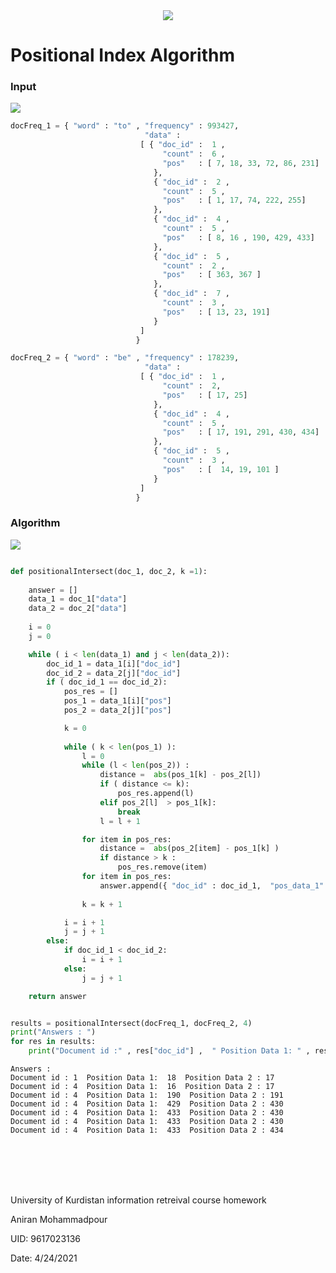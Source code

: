 <center><img src="https://s18.picofile.com/file/8431698492/ir.jpg"></center>

# Positional Index Algorithm

### Input

<img src = "https://s18.picofile.com/file/8431698534/2_11.jpg">


```python
docFreq_1 = { "word" : "to" , "frequency" : 993427,
                              "data" : 
                             [ { "doc_id" :  1 ,
                                  "count" :  6 ,
                                  "pos"   : [ 7, 18, 33, 72, 86, 231]
                                },
                                { "doc_id" :  2 ,
                                  "count" :  5 ,
                                  "pos"   : [ 1, 17, 74, 222, 255]
                                },
                                { "doc_id" :  4 ,
                                  "count" :  5 ,
                                  "pos"   : [ 8, 16 , 190, 429, 433]
                                },
                                { "doc_id" :  5 ,
                                  "count" :  2 ,
                                  "pos"   : [ 363, 367 ]
                                },
                                { "doc_id" :  7 ,
                                  "count" :  3 ,
                                  "pos"   : [ 13, 23, 191]
                                }
                             ]
                            }

docFreq_2 = { "word" : "be" , "frequency" : 178239,
                              "data" : 
                             [ { "doc_id" :  1 ,
                                  "count" :  2,
                                  "pos"   : [ 17, 25]
                                },
                                { "doc_id" :  4 ,
                                  "count" :  5 ,
                                  "pos"   : [ 17, 191, 291, 430, 434]
                                },
                                { "doc_id" :  5 ,
                                  "count" :  3 ,
                                  "pos"   : [  14, 19, 101 ]
                                }
                             ]
                            }
```

### Algorithm

<img src="https://s19.picofile.com/file/8431698626/2_12.jpg" >


```python

def positionalIntersect(doc_1, doc_2, k =1):
    
    answer = []                
    data_1 = doc_1["data"]
    data_2 = doc_2["data"]
    
    i = 0
    j = 0

    while ( i < len(data_1) and j < len(data_2)):
        doc_id_1 = data_1[i]["doc_id"]
        doc_id_2 = data_2[j]["doc_id"]
        if ( doc_id_1 == doc_id_2):
            pos_res = [] 
            pos_1 = data_1[i]["pos"]
            pos_2 = data_2[j]["pos"]

            k = 0
            
            while ( k < len(pos_1) ):
                l = 0
                while (l < len(pos_2)) :
                    distance =  abs(pos_1[k] - pos_2[l])
                    if ( distance <= k):
                        pos_res.append(l)
                    elif pos_2[l]  > pos_1[k]:
                        break
                    l = l + 1

                for item in pos_res:
                    distance =  abs(pos_2[item] - pos_1[k] )
                    if distance > k :
                        pos_res.remove(item)
                for item in pos_res:
                    answer.append({ "doc_id" : doc_id_1,  "pos_data_1" : pos_1[k]  ,  "pos_data_2" : pos_2[item] }  )
                
                k = k + 1

            i = i + 1
            j = j + 1
        else:
            if doc_id_1 < doc_id_2:
                i = i + 1
            else:
                j = j + 1

    return answer


results = positionalIntersect(docFreq_1, docFreq_2, 4)
print("Answers : ")
for res in results:
    print("Document id :" , res["doc_id"] ,  " Position Data 1: " , res["pos_data_1" ], " Position Data 2 :", res["pos_data_2" ])
```

    Answers : 
    Document id : 1  Position Data 1:  18  Position Data 2 : 17
    Document id : 4  Position Data 1:  16  Position Data 2 : 17
    Document id : 4  Position Data 1:  190  Position Data 2 : 191
    Document id : 4  Position Data 1:  429  Position Data 2 : 430
    Document id : 4  Position Data 1:  433  Position Data 2 : 430
    Document id : 4  Position Data 1:  433  Position Data 2 : 430
    Document id : 4  Position Data 1:  433  Position Data 2 : 434
    

<br><br><br><br>

University of Kurdistan information retreival course homework 

Aniran Mohammadpour

UID: 9617023136

Date: 4/24/2021

